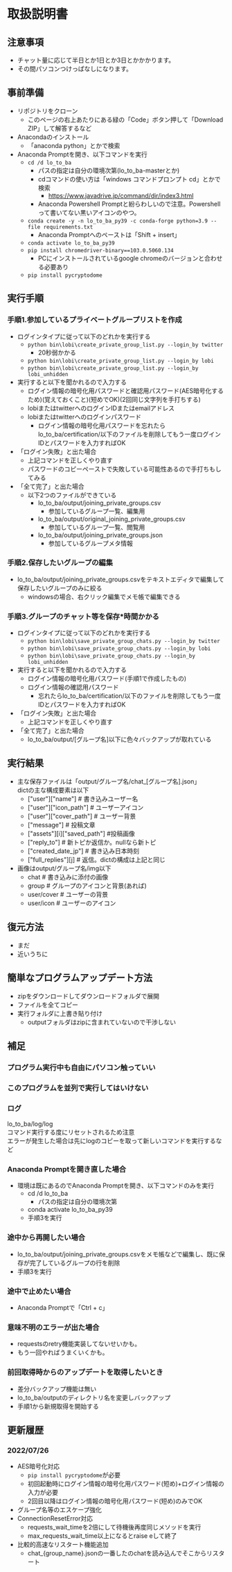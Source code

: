 # 取扱説明書
## 注意事項
- チャット量に応じて半日とか1日とか3日とかかかります。
- その間パソコンつけっぱなしになります。

## 事前準備
- リポジトリをクローン
  - このページの右上あたりにある緑の「Code」ボタン押して「Download ZIP」して解答するなど
- Anacondaのインストール
  - 「anaconda python」とかで検索
- Anaconda Promptを開き、以下コマンドを実行
  - `cd /d lo_to_ba`
    - パスの指定は自分の環境次第(lo_to_ba-masterとか)
    - cdコマンドの使い方は「windows コマンドプロンプト cd」とかで検索
      - https://www.javadrive.jp/command/dir/index3.html
    - Anaconda Powershell Promptと紛らわしいので注意。Powershellって書いてない黒いアイコンのやつ。
  - `conda create -y -n lo_to_ba_py39 -c conda-forge python=3.9 --file requirements.txt`
    - Anaconda Promptへのペーストは「Shift + insert」
  - `conda activate lo_to_ba_py39`
  - `pip install chromedriver-binary==103.0.5060.134`
    - PCにインストールされているgoogle chromeのバージョンと合わせる必要あり
  - `pip install pycryptodome`

## 実行手順
### 手順1.参加しているプライベートグループリストを作成
- ログインタイプに従って以下のどれかを実行する
  - `python bin\lobi\create_private_group_list.py --login_by twitter`
    - 20秒弱かかる
  - `python bin\lobi\create_private_group_list.py --login_by lobi`
  - `python bin\lobi\create_private_group_list.py --login_by lobi_unhidden`
- 実行すると以下を聞かれるので入力する
  - ログイン情報の暗号化用パスワードと確認用パスワード(AES暗号化するため)(覚えておくこと)(短めでOK)(2回同じ文字列を手打ちする)
  - lobiまたはtwitterへのログインIDまたはemailアドレス
  - lobiまたはtwitterへのログインパスワード  
    - ログイン情報の暗号化用パスワードを忘れたらlo_to_ba/certification/以下のファイルを削除してもう一度ログインIDとパスワードを入力すればOK
- 「ログイン失敗」と出た場合
  - 上記コマンドを正しくやり直す
  - パスワードのコピーペーストで失敗している可能性あるので手打ちもしてみる
- 「全て完了」と出た場合
  - 以下2つのファイルができている
    - lo_to_ba/output/joining_private_groups.csv
      - 参加しているグループ一覧、編集用
    - lo_to_ba/output/original_joining_private_groups.csv
      - 参加しているグループ一覧、閲覧用
    - lo_to_ba/output/joining_private_groups.json
      - 参加しているグループメタ情報

### 手順2.保存したいグループの編集
  - lo_to_ba/output/joining_private_groups.csvをテキストエディタで編集して保存したいグループのみに絞る
    - windowsの場合、右クリック編集でメモ帳で編集できる

### 手順3.グループのチャット等を保存*時間かかる
- ログインタイプに従って以下のどれかを実行する
  - `python bin\lobi\save_private_group_chats.py --login_by twitter`
  - `python bin\lobi\save_private_group_chats.py --login_by lobi`
  - `python bin\lobi\save_private_group_chats.py --login_by lobi_unhidden`
- 実行すると以下を聞かれるので入力する
  - ログイン情報の暗号化用パスワード(手順1で作成したもの)
  - ログイン情報の確認用パスワード
    - 忘れたらlo_to_ba/certification/以下のファイルを削除してもう一度IDとパスワードを入力すればOK
- 「ログイン失敗」と出た場合
  - 上記コマンドを正しくやり直す
- 「全て完了」と出た場合
  - lo_to_ba/output/[グループ名]以下に色々バックアップが取れている

## 実行結果
- 主な保存ファイルは「output/グループ名/chat_[グループ名].json」  
dictの主な構成要素は以下
  - ["user"]["name"]  # 書き込みユーザー名
  - ["user"]["icon_path"]  # ユーザーアイコン
  - ["user"]["cover_path"]  # ユーザー背景
  - ["message"]  # 投稿文章
  - ["assets"][i]["saved_path"]  #投稿画像
  - ["reply_to"]  # 新トピか返信か。nullなら新トピ
  - ["created_date_jp"]  # 書き込み日本時刻
  - ["full_replies"][j]  # 返信。dictの構成は上記と同じ
- 画像はoutput/グループ名/img以下
  - chat  # 書き込みに添付の画像
  - group  # グループのアイコンと背景(あれば)
  - user/cover  # ユーザーの背景
  - user/icon  # ユーザーのアイコン

## 復元方法
- まだ
- 近いうちに

## 簡単なプログラムアップデート方法
- zipをダウンロードしてダウンロードフォルダで展開
- ファイルを全てコピー
- 実行フォルダに上書き貼り付け
  - outputフォルダはzipに含まれていないので干渉しない

## 補足
### プログラム実行中も自由にパソコン触っていい
### このプログラムを並列で実行してはいけない
### ログ
lo_to_ba/log/log  
コマンド実行する度にリセットされるため注意  
エラーが発生した場合は先にlogのコピーを取って新しいコマンドを実行するなど

### Anaconda Promptを開き直した場合
- 環境は既にあるのでAnaconda Promptを開き、以下コマンドのみを実行
  - cd /d lo_to_ba
    - パスの指定は自分の環境次第
  - conda activate lo_to_ba_py39  
  - 手順3を実行

### 途中から再開したい場合
- lo_to_ba/output/joining_private_groups.csvをメモ帳などで編集し、既に保存が完了しているグループの行を削除
- 手順3を実行

### 途中で止めたい場合
- Anaconda Promptで「Ctrl + c」

### 意味不明のエラーが出た場合
- requestsのretry機能実装してないせいかも。
- もう一回やればうまくいくかも。

### 前回取得時からのアップデートを取得したいとき
- 差分バックアップ機能は無い
- lo_to_ba/outputのディレクトリ名を変更しバックアップ
- 手順1から新規取得を開始する

## 更新履歴
### 2022/07/26
- AES暗号化対応
  - `pip install pycryptodome`が必要
  - 初回起動時にログイン情報の暗号化用パスワード(短め)+ログイン情報の入力が必要
  - 2回目以降はログイン情報の暗号化用パスワード(短め)のみでOK
- グループ名等のエスケープ強化
- ConnectionResetError対応
  - requests_wait_timeを2倍にして待機後再度同じメソッドを実行
  - max_requests_wait_time以上になるとraise eして終了
- 比較的高速なリスタート機能追加
  - chat_{group_name}.jsonの一番したのchatを読み込んでそこからリスタート
